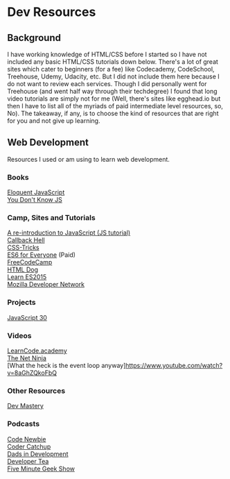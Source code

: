 # Dev Resources

## Background
I have working knowledge of HTML/CSS before I started so I have not included any basic HTML/CSS tutorials down below. There's a lot of great sites which cater to beginners (for a fee) like Codecademy, CodeSchool, Treehouse, Udemy, Udacity, etc. But I did not include them here because I do not want to review each services. Though I did personally went for Treehouse (and went half way through their techdegree) I found that long video tutorials are simply not for me (Well, there's sites like egghead.io but then I have to list all of the myriads of paid intermediate level resources, so, No). The takeaway, if any, is to choose the kind of resources that are right for you and not give up learning.

## Web Development
Resources I used or am using to learn web development.

### Books
[Eloquent JavaScript](http://eloquentjavascript.net/)  
[You Don't Know JS](https://github.com/getify/You-Dont-Know-JS)  

### Camp, Sites and Tutorials
[A re-introduction to JavaScript (JS tutorial)](https://developer.mozilla.org/en-US/docs/Web/JavaScript/A_re-introduction_to_JavaScript)  
[Callback Hell](http://callbackhell.com/)  
[CSS-Tricks](https://css-tricks.com/)  
[ES6 for Everyone](https://es6.io/) (Paid)  
[FreeCodeCamp](https://freecodecamp.com)  
[HTML Dog](http://htmldog.com/)  
[Learn ES2015](http://babeljs.io/learn-es2015/)  
[Mozilla Developer Network](https://developer.mozilla.org/en-US/)  

### Projects
[JavaScript 30](https://javascript30.com/)  

### Videos
[LearnCode.academy](https://www.youtube.com/user/learncodeacademy)  
[The Net Ninja](https://www.youtube.com/channel/UCW5YeuERMmlnqo4oq8vwUpg)  
[What the heck is the event loop anyway]https://www.youtube.com/watch?v=8aGhZQkoFbQ

### Other Resources
[Dev Mastery](https://devmastery.com/)  

### Podcasts
[Code Newbie](http://www.codenewbie.org/)  
[Coder Catchup](http://codercatchup.com/)  
[Dads in Development](http://www.dadsindev.com/)  
[Developer Tea](https://spec.fm/podcasts/developer-tea)  
[Five Minute Geek Show](http://www.fiveminutegeekshow.com/)  
